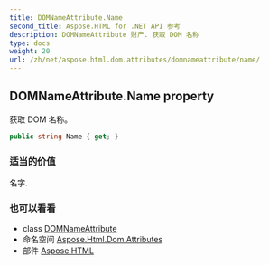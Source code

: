 ```yaml
---
title: DOMNameAttribute.Name
second_title: Aspose.HTML for .NET API 参考
description: DOMNameAttribute 财产. 获取 DOM 名称
type: docs
weight: 20
url: /zh/net/aspose.html.dom.attributes/domnameattribute/name/
---
```

## DOMNameAttribute.Name property

获取 DOM 名称。

```csharp
public string Name { get; }
```

### 适当的价值

名字.

### 也可以看看

* class [DOMNameAttribute](../)
* 命名空间 [Aspose.Html.Dom.Attributes](../../domnameattribute/)
* 部件 [Aspose.HTML](../../../)


